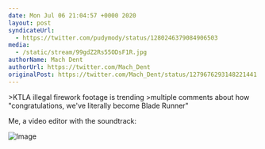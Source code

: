 ```yaml
---
date: Mon Jul 06 21:04:57 +0000 2020
layout: post
syndicateUrl:
  - https://twitter.com/pudymody/status/1280246379084906503
media:
  - /static/stream/99gdZ2Rs55ODsF1R.jpg
authorName: Mach Dent
authorUrl: https://twitter.com/Mach_Dent
originalPost: https://twitter.com/Mach_Dent/status/1279676293148221441
---
```

&gt;KTLA illegal firework footage is trending
&gt;multiple comments about how "congratulations, we've literally become Blade Runner"

Me, a video editor with the soundtrack: 

![Image](/static/stream/99gdZ2Rs55ODsF1R.jpg)